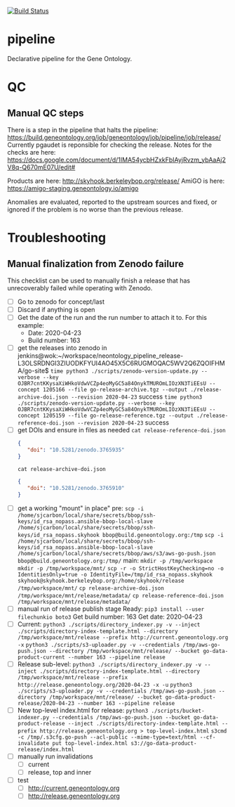 [![Build Status](https://build.geneontology.org/job/geneontology/job/pipeline/job/release/badge/icon)](https://build.geneontology.org/job/geneontology/job/pipeline/job/release/)

# pipeline

Declarative pipeline for the Gene Ontology.

# QC

## Manual QC steps
There is a step in the pipeline that halts the pipeline: https://build.geneontology.org/job/geneontology/job/pipeline/job/release/
Currently pgaudet is reponsible for checking the release. Notes for the checks are here: https://docs.google.com/document/d/1IMA54ycbHZxkFbIAyjRvzm_ybAaAj2V8q-Q670mE07U/edit#

Products are here: http://skyhook.berkeleybop.org/release/
AmiGO is here: https://amigo-staging.geneontology.io/amigo

Anomalies are evaluated, reported to the upstream sources and fixed, or ignored if the problem is no worse than the previous release.

# Troubleshooting

## Manual finalization from Zenodo failure

This checklist can be used to manually finish a release that has
unrecoverably failed while operating with Zenodo.

- [ ] Go to zenodo for concept/last
- [ ] Discard if anything is open
- [ ] Get the date of the run and the run number to attach it to. For this example:
	- Date: 2020-04-23
	- Build number: 163
- [ ] get the releases into zenodo
	in jenkins@wok:~/workspace/neontology\_pipeline\_release-L3OLSRDNGI3ZIUODKFYUI4AO45X5C6RUGMOQAC5WV2Q6ZQOIFHMA/go-site$
	```time python3 ./scripts/zenodo-version-update.py --verbose --key OJBR7cntKKysaXiWHkoVdwVCZp4eoMyGC5a84OnykTMUROmLIOzXN3TiEEsU --concept 1205166 --file go-release-archive.tgz --output ./release-archive-doi.json --revision 2020-04-23```
	success
	```time python3 ./scripts/zenodo-version-update.py --verbose --key OJBR7cntKKysaXiWHkoVdwVCZp4eoMyGC5a84OnykTMUROmLIOzXN3TiEEsU --concept 1205159 --file go-release-reference.tgz --output ./release-reference-doi.json --revision 2020-04-23```
	success
- [ ] get DOIs and ensure in files as needed
    ```cat release-reference-doi.json```
    ```json
    {
       "doi": "10.5281/zenodo.3765935"
    }
    ```
    ```cat release-archive-doi.json```
    ```json
    {
       "doi": "10.5281/zenodo.3765910"
    }
    ```
- [ ] get a working "mount" in place"
	pre:
	```scp -i /home/sjcarbon/local/share/secrets/bbop/ssh-keys/id_rsa_nopass.ansible-bbop-local-slave /home/sjcarbon/local/share/secrets/bbop/ssh-keys/id_rsa_nopass.skyhook bbop@build.geneontology.org:/tmp```
    ```scp -i /home/sjcarbon/local/share/secrets/bbop/ssh-keys/id_rsa_nopass.ansible-bbop-local-slave /home/sjcarbon/local/share/secrets/bbop/aws/s3/aws-go-push.json bbop@build.geneontology.org:/tmp/```
	main:
    ```mkdir -p /tmp/workspace```
    ```mkdir -p /tmp/workspace/mnt/```
    ```scp -r -o StrictHostKeyChecking=no -o IdentitiesOnly=true -o IdentityFile=/tmp/id_rsa_nopass.skyhook skyhook@skyhook.berkeleybop.org:/home/skyhook/release /tmp/workspace/mnt/```
	```cp release-archive-doi.json /tmp/workspace/mnt/release/metadata/```
    ```cp release-reference-doi.json /tmp/workspace/mnt/release/metadata/```
- [ ] manual run of release publish stage
  Ready:
  ```pip3 install --user filechunkio boto3```
  Get build number: 163
  Get date: 2020-04-23
- [ ] Current:
  ```python3 ./scripts/directory_indexer.py -v --inject ./scripts/directory-index-template.html --directory /tmp/workspace/mnt/release --prefix http://current.geneontology.org -x```
  ```python3 ./scripts/s3-uploader.py -v --credentials /tmp/aws-go-push.json --directory /tmp/workspace/mnt/release/ --bucket go-data-product-current --number 163 --pipeline release```
- [ ] Release sub-level:
  ```python3 ./scripts/directory_indexer.py -v --inject ./scripts/directory-index-template.html --directory /tmp/workspace/mnt/release --prefix http://release.geneontology.org/2020-04-23 -x -u```
  ```python3 ./scripts/s3-uploader.py -v --credentials /tmp/aws-go-push.json --directory /tmp/workspace/mnt/release/ --bucket go-data-product-release/2020-04-23 --number 163 --pipeline release```
- [ ] New top-level index.html for release:
  ```python3 ./scripts/bucket-indexer.py --credentials /tmp/aws-go-push.json --bucket go-data-product-release --inject ./scripts/directory-index-template.html --prefix http://release.geneontology.org > top-level-index.html```
  ```s3cmd -c /tmp/.s3cfg.go-push --acl-public --mime-type=text/html --cf-invalidate put top-level-index.html s3://go-data-product-release/index.html```
- [ ] manually run invalidations
  - [ ] current
  - [ ] release, top and inner
- [ ] test
  - [ ] http://current.geneontology.org
  - [ ] http://release.geneontology.org
